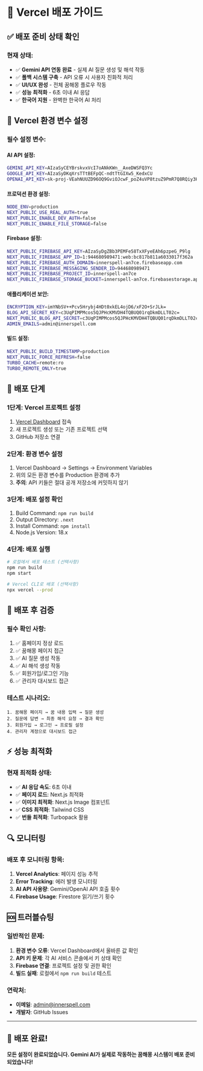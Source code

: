 # 🚀 Vercel 배포 가이드

## ✅ 배포 준비 상태 확인

### 현재 상태:
- ✅ **Gemini API 연동 완료** - 실제 AI 질문 생성 및 해석 작동
- ✅ **폴백 시스템 구축** - API 오류 시 사용자 친화적 처리
- ✅ **UI/UX 완성** - 전체 꿈해몽 플로우 작동
- ✅ **성능 최적화** - 6초 이내 AI 응답
- ✅ **한국어 지원** - 완벽한 한국어 AI 처리

## 🔐 Vercel 환경 변수 설정

### 필수 설정 변수:

#### AI API 설정:
```bash
GEMINI_API_KEY=AIzaSyCEYBrskvxVcI7oANkKWn__AxeDWSFQ3Yc
GOOGLE_API_KEY=AIzaSyDKqXrsTTtBEFpQC-ndtTtGIXw5_KedxCU
OPENAI_API_KEY=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
```

#### 프로덕션 환경 설정:
```bash
NODE_ENV=production
NEXT_PUBLIC_USE_REAL_AUTH=true
NEXT_PUBLIC_ENABLE_DEV_AUTH=false
NEXT_PUBLIC_ENABLE_FILE_STORAGE=false
```

#### Firebase 설정:
```bash
NEXT_PUBLIC_FIREBASE_API_KEY=AIzaSyDgZBb3PEMFe58TxXFyeEAh6pzpeG_P9lg
NEXT_PUBLIC_FIREBASE_APP_ID=1:944680989471:web:bc817b811a6033017f362a
NEXT_PUBLIC_FIREBASE_AUTH_DOMAIN=innerspell-an7ce.firebaseapp.com
NEXT_PUBLIC_FIREBASE_MESSAGING_SENDER_ID=944680989471
NEXT_PUBLIC_FIREBASE_PROJECT_ID=innerspell-an7ce
NEXT_PUBLIC_FIREBASE_STORAGE_BUCKET=innerspell-an7ce.firebasestorage.app
```

#### 애플리케이션 보안:
```bash
ENCRYPTION_KEY=imYNbSV++Pcv5Hrybj4HDt0xkEL4ojD6/xF2O+SrJLk=
BLOG_API_SECRET_KEY=c3UqPIMPMcos5QJPHcKMVDH4TQBUQ01rqDkmDLLT02c=
NEXT_PUBLIC_BLOG_API_SECRET=c3UqPIMPMcos5QJPHcKMVDH4TQBUQ01rqDkmDLLT02c=
ADMIN_EMAILS=admin@innerspell.com
```

#### 빌드 설정:
```bash
NEXT_PUBLIC_BUILD_TIMESTAMP=production
NEXT_PUBLIC_FORCE_REFRESH=false
TURBO_CACHE=remote:ro
TURBO_REMOTE_ONLY=true
```

## 🔧 배포 단계

### 1단계: Vercel 프로젝트 설정
1. [Vercel Dashboard](https://vercel.com/dashboard) 접속
2. 새 프로젝트 생성 또는 기존 프로젝트 선택
3. GitHub 저장소 연결

### 2단계: 환경 변수 설정
1. Vercel Dashboard → Settings → Environment Variables
2. 위의 모든 환경 변수를 Production 환경에 추가
3. **주의**: API 키들은 절대 공개 저장소에 커밋하지 않기

### 3단계: 배포 설정 확인
1. Build Command: `npm run build`
2. Output Directory: `.next`
3. Install Command: `npm install`
4. Node.js Version: 18.x

### 4단계: 배포 실행
```bash
# 로컬에서 배포 테스트 (선택사항)
npm run build
npm start

# Vercel CLI로 배포 (선택사항)
npx vercel --prod
```

## 🧪 배포 후 검증

### 필수 확인 사항:
1. ✅ 홈페이지 정상 로드
2. ✅ 꿈해몽 페이지 접근
3. ✅ AI 질문 생성 작동
4. ✅ AI 해석 생성 작동
5. ✅ 회원가입/로그인 기능
6. ✅ 관리자 대시보드 접근

### 테스트 시나리오:
```
1. 꿈해몽 페이지 → 꿈 내용 입력 → 질문 생성
2. 질문에 답변 → 최종 해석 요청 → 결과 확인
3. 회원가입 → 로그인 → 프로필 설정
4. 관리자 계정으로 대시보드 접근
```

## ⚡ 성능 최적화

### 현재 최적화 상태:
- ✅ **AI 응답 속도**: 6초 이내
- ✅ **페이지 로드**: Next.js 최적화
- ✅ **이미지 최적화**: Next.js Image 컴포넌트
- ✅ **CSS 최적화**: Tailwind CSS
- ✅ **번들 최적화**: Turbopack 활용

## 🔍 모니터링

### 배포 후 모니터링 항목:
1. **Vercel Analytics**: 페이지 성능 추적
2. **Error Tracking**: 에러 발생 모니터링  
3. **AI API 사용량**: Gemini/OpenAI API 호출 횟수
4. **Firebase Usage**: Firestore 읽기/쓰기 횟수

## 🆘 트러블슈팅

### 일반적인 문제:
1. **환경 변수 오류**: Vercel Dashboard에서 올바른 값 확인
2. **API 키 문제**: 각 AI 서비스 콘솔에서 키 상태 확인
3. **Firebase 연결**: 프로젝트 설정 및 권한 확인
4. **빌드 실패**: 로컬에서 `npm run build` 테스트

### 연락처:
- **이메일**: admin@innerspell.com
- **개발자**: GitHub Issues

---

## 🎉 배포 완료!

**모든 설정이 완료되었습니다. Gemini AI가 실제로 작동하는 꿈해몽 시스템이 배포 준비되었습니다!**